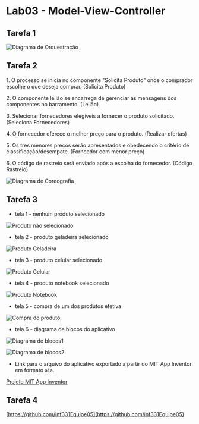# Lab03 - Model-View-Controller


## Tarefa 1

![Diagrama de Orquestração](images/Tarefa01.png)

## Tarefa 2

<p>1. O processo se inicia no componente "Solicita Produto" onde o comprador escolhe o que deseja comprar. (Solicita Produto)</p>
<p>2. O componente leilão se encarrega de gerenciar as mensagens dos componentes no barramento. (Leilão)</p>
<p>3. Selecionar fornecedores elegiveis a fornecer o produto solicitado. (Seleciona Fornecedores)</p>
<p>4. O fornecedor oferece o melhor preço para o produto. (Realizar ofertas)</p>
<p>5. Os tres menores preços serão apresentados e obedecendo o critério de classificação/desempate. (Forncedor com menor preço)</p>
<p>6. O código de rastreio será enviado após a escolha do fornecedor. (Código Rastreio)</p>

![Diagrama de Coreografia](images/Tarefa02.png)

## Tarefa 3 
 * tela 1 - nenhum produto selecionado
 
![Produto não selecionado](images/ProdEmpty.jpeg)

 * tela 2 - produto geladeira selecionado
 
![Produto Geladeira](images/ProdGeladeira.jpeg)

 * tela 3 - produto celular selecionado
 
![Produto Celular](images/ProdCelular.jpeg)

 * tela 4 - produto notebook selecionado
 
![Produto Notebook](images/ProdNotebook.jpeg)

 * tela 5 - compra de um dos produtos efetiva
 
![Compra do produto](images/CompraEfetuada.jpeg)

 * tela 6 - diagrama de blocos do aplicativo
 
![Diagrama de blocos1](images/block01.jpg)

![Diagrama de blocos2](images/block02.jpg)

 * Link para o arquivo do aplicativo exportado a partir do MIT App Inventor em formato `aia`.
 
[Projeto MIT App Inventor](app/ProjectTarefa4.aia)

## Tarefa 4

[https://github.com/inf331Equipe05](https://github.com/inf331Equipe05)